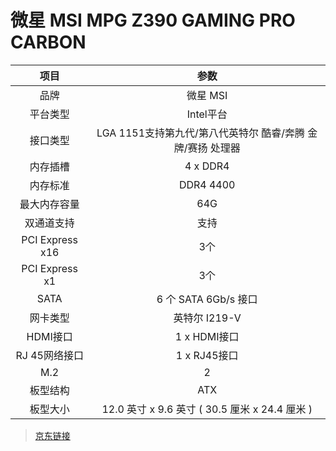 # 微星 MSI MPG Z390 GAMING PRO CARBON

| 项目  | 参数  |
| :------: | :------: | 
|品牌 | 微星 MSI  |
|平台类型 |Intel平台 |
|接口类型| LGA 1151支持第九代/第八代英特尔 酷睿/奔腾 金牌/赛扬 处理器|
|内存插槽| 4 x DDR4 |
|内存标准| DDR4 4400 |
|最大内存容量| 64G |
|双通道支持| 支持 |
|PCI Express x16| 3个 |
|PCI Express x1| 3个 |
|SATA| 6 个 SATA 6Gb/s 接口 |
|网卡类型| 英特尔 I219-V|
|HDMI接口| 1 x HDMI接口 |
|RJ 45网络接口| 1 x RJ45接口 |
|M.2| 2 |
|板型结构| ATX |
|板型大小| 12.0 英寸 x 9.6 英寸 ( 30.5 厘米 x 24.4 厘米 ) |

> [京东链接](https://item.jd.com/100000616012.html#product-detail)

